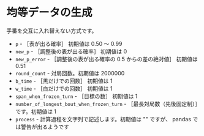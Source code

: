 # 均等データの生成

手番を交互に入れ替えない方式です。  

* `p` - ［表が出る確率］ 初期値は 0.50 ～ 0.99
* `new_p` - ［調整後の表が出る確率］ 初期値は 0
* `new_p_error` - ［調整後の表が出る確率の 0.5 からの差の絶対値］ 初期値は 0.51
* `round_count` - 対局回数。初期値は 2000000
* `b_time` - ［黒だけでの回数］ 初期値は 1
* `w_time` - ［白だけでの回数］ 初期値は 1
* `span_when_frozen_turn` - ［目標の数］ 初期値は 1
* `number_of_longest_bout_when_frozen_turn` - ［最長対局数（先後固定制）］です。初期値は 1
* `process` - 計算過程を文字列で記述します。初期値は "" ですが、 pandas では警告が出るようです
